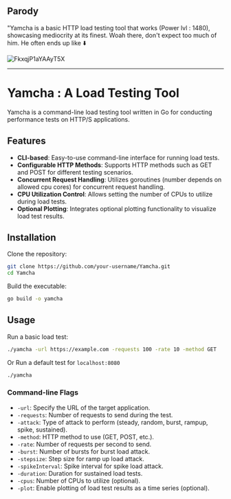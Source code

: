 ## Parody
"Yamcha is a basic HTTP load testing tool that works (Power lvl : 1480), showcasing mediocrity at its finest. Woah there, don't expect too much of him. He often ends up like ⬇️

![FkxqjP1aYAAyT5X](https://github.com/Aditya1404Sal/Yamcha/assets/91340059/74915949-c768-401e-acdf-4d581c468725)

---
# Yamcha : A Load Testing Tool

Yamcha is a command-line load testing tool written in Go for conducting performance tests on HTTP/S applications.

## Features

- **CLI-based**: Easy-to-use command-line interface for running load tests.
- **Configurable HTTP Methods**: Supports HTTP methods such as GET and POST for different testing scenarios.
- **Concurrent Request Handling**: Utilizes goroutines (number depends on allowed cpu cores) for concurrent request handling.
- **CPU Utilization Control**: Allows setting the number of CPUs to utilize during load tests.
- **Optional Plotting**: Integrates optional plotting functionality to visualize load test results.

## Installation

Clone the repository:

```bash
git clone https://github.com/your-username/Yamcha.git
cd Yamcha
```

Build the executable:

```bash
go build -o yamcha
```

## Usage

Run a basic load test:

```bash
./yamcha -url https://example.com -requests 100 -rate 10 -method GET
```

Or Run a default test for `localhost:8080`

```bash
./yamcha
```

### Command-line Flags

- `-url`: Specify the URL of the target application.
- `-requests`: Number of requests to send during the test.
- `-attack`: Type of attack to perform (steady, random, burst, rampup, spike, sustained).
- `-method`: HTTP method to use (GET, POST, etc.).
- `-rate`: Number of requests per second to send.
- `-burst`: Number of bursts for burst load attack.
- `-stepsize`: Step size for ramp up load attack.
- `-spikeInterval`: Spike interval for spike load attack.
- `-duration`: Duration for sustained load tests.
- `-cpus`: Number of CPUs to utilize (optional).
- `-plot`: Enable plotting of load test results as a time series (optional).
